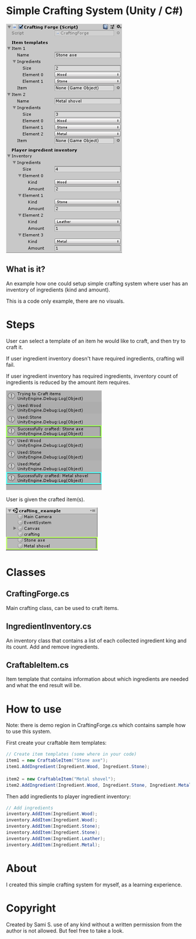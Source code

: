 # Simple Crafting System (Unity / C#)

![Simple Crafting image](/doc/simple_crafting_ui.png)

## What is it?

An example how one could setup simple crafting system where user has an inventory of ingredients (kind and amount).

This is a code only example, there are no visuals. 


 

# Steps

User can select a template of an item he would like to craft, and then try to craft it. 

If user ingredient inventory doesn't have required ingredients, crafting will fail. 

If user ingredient inventory has required ingredients, inventory count of ingredients is reduced by the amount item requires.

![Crafting step one](/doc/simple_crafting_step1.png)
 
User is given the crafted item(s).
 
![Crafting step two](/doc/simple_crafting_step2.png)
 
 
# Classes

##  CraftingForge.cs
Main crafting class, can be used to craft items.

## IngredientInventory.cs
An inventory class that contains a list of each collected ingredient king and its count. Add and remove ingredients.

## CraftableItem.cs
Item template that contains information about which ingredients are needed and what the end result will be.


# How to use
Note: there is demo region in CraftingForge.cs which contains sample how to use this system.

First create your craftable item templates:

```C#
// Create item templates (some where in your code)
item1 = new CraftableItem("Stone axe");
item1.AddIngredient(Ingredient.Wood, Ingredient.Stone);

item2 = new CraftableItem("Metal shovel");
item2.AddIngredient(Ingredient.Wood, Ingredient.Stone, Ingredient.Metal);
```

Then add ingredients to player ingredient inventory:
```C#
// Add ingredients
inventory.AddItem(Ingredient.Wood);
inventory.AddItem(Ingredient.Wood);
inventory.AddItem(Ingredient.Stone);
inventory.AddItem(Ingredient.Stone);
inventory.AddItem(Ingredient.Leather);
inventory.AddItem(Ingredient.Metal);
```


# About
I created this simple crafting system for myself, as a learning experience.

# Copyright 
Created by Sami S. use of any kind without a written permission from the author is not allowed. But feel free to take a look.
